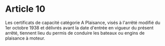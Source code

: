 # Article 10

Les certificats de capacité catégorie A Plaisance, visés à l'arrêté modifié du 1er octobre 1938 et délivrés avant la date d'entrée en vigueur du présent arrêté, tiennent lieu du permis de conduire les bateaux ou engins de plaisance à moteur.
